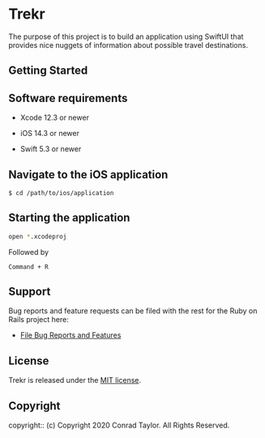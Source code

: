 # Trekr

The purpose of this project is to build an application using SwiftUI that provides nice nuggets of information about possible travel destinations.

## Getting Started

## Software requirements

- Xcode 12.3 or newer

- iOS 14.3 or newer

- Swift 5.3 or newer

## Navigate to the iOS application

```
$ cd /path/to/ios/application
```

## Starting the application

```zsh
open *.xcodeproj
```

Followed by

```text
Command + R
```

## Support

Bug reports and feature requests can be filed with the rest for the Ruby on Rails project here:

- [File Bug Reports and Features](https://github.com/conradwt/trekr/issues)

## License

Trekr is released under the [MIT license](./LICENSE.md).

## Copyright

copyright:: (c) Copyright 2020 Conrad Taylor. All Rights Reserved.
